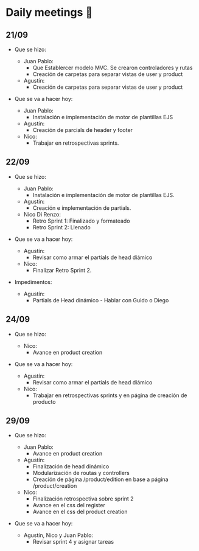 # Daily meetings :memo:

## 21/09
* Que se hizo:
  * Juan Pablo:
    * Que Establercer modelo MVC. Se crearon controladores y rutas
    * Creación de carpetas para separar vistas de user y product
  * Agustín:
    * Creación de carpetas para separar vistas de user y product

* Que se va a hacer hoy:
  * Juan Pablo:
    * Instalación e implementación de motor de plantillas EJS
  * Agustín:
    * Creación de parcials de header y footer
  * Nico:
    * Trabajar en retrospectivas sprints.

## 22/09
* Que se hizo:
  * Juan Pablo:
    * Instalación e implementación de motor de plantillas EJS.
  * Agustín:
    * Creación e implementación de partials.
  * Nico Di Renzo:
    * Retro Sprint 1: Finalizado y formateado
    * Retro Sprint 2: Llenado

* Que se va a hacer hoy:
  * Agustín:
    * Revisar como armar el partials de head diámico
  * Nico:
    * Finalizar Retro Sprint 2.
* Impedimentos:
  * Agustín:
    * Partials de Head dinámico - Hablar con Guido o Diego

## 24/09
* Que se hizo:
  * Nico:
    * Avance en product creation

* Que se va a hacer hoy:
  * Agustín:
    * Revisar como armar el partials de head diámico
  * Nico:
    * Trabajar en retrospectivas sprints y en página de creación de producto

## 29/09
* Que se hizo:
  * Juan Pablo:
    * Avance en product creation
  * Agustín:
    * Finalización de head dinámico 
    * Modularización de routas y controllers
    * Creación de página /product/edition en base a página /product/creation
  * Nico:
    * Finalización retrospectiva sobre sprint 2
    * Avance en el css del register
    * Avance en el css del product creation

* Que se va a hacer hoy:
  * Agustín, Nico y Juan Pablo:
    * Revisar sprint 4 y asignar tareas
